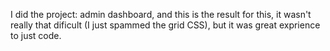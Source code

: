 I did the project: admin dashboard, and this is the result for this, it wasn't really that dificult (I just spammed the grid CSS),
but it was great exprience to just code.
